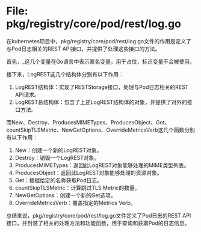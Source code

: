 # File: pkg/registry/core/pod/rest/log.go

在kubernetes项目中，pkg/registry/core/pod/rest/log.go文件的作用是定义了与Pod日志相关的REST API接口，并提供了处理这些接口的方法。

首先，_这几个变量在Go语言中表示匿名变量，用于占位，标识变量不会被使用。

接下来，LogREST这几个结构体分别有以下作用：
1. LogREST结构体：实现了RESTStorage接口，处理与Pod日志相关的REST API请求。
2. LogREST总结构体：包含了上述LogREST结构体的对象，并提供了对外的接口方法。

而New、Destroy、ProducesMIMETypes、ProducesObject、Get、countSkipTLSMetric、NewGetOptions、OverrideMetricsVerb这几个函数分别有以下作用：
1. New：创建一个新的LogREST对象。
2. Destroy：销毁一个LogREST对象。
3. ProducesMIMETypes：返回此LogREST对象能够处理的MIME类型列表。
4. ProducesObject：返回此LogREST对象能够处理的资源对象。
5. Get：根据给定的名称获取Pod日志。
6. countSkipTLSMetric：计算跳过TLS Metric的数量。
7. NewGetOptions：创建一个新的Get选项。
8. OverrideMetricsVerb：覆盖指定的Metrics Verb。

总结来说，pkg/registry/core/pod/rest/log.go文件定义了Pod日志的REST API接口，并封装了相关的处理方法和功能函数，用于查询和获取Pod的日志信息。

